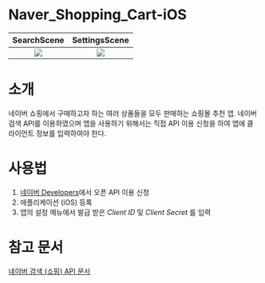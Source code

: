 # Naver_Shopping_Cart-iOS

SearchScene             |  SettingsScene
:-------------------------:|:-------------------------:
![](https://user-images.githubusercontent.com/7419790/151651352-f0de010e-aa07-404f-b1ef-0bb91b7c335d.png) | ![](https://user-images.githubusercontent.com/7419790/151651356-04e8481a-7ea8-4e49-904d-a9895823fd02.png)

# 소개
네이버 쇼핑에서 구매하고자 하는 여러 상품들을 모두 판매하는 쇼핑몰 추천 앱. 네이버 검색 API를 이용하였으며 앱을 사용하기 위해서는 직접 API 이용 신청을 하여 앱에 클라이언트 정보를 입력하여야 한다.

# 사용법
1. [네이버 Developers](https://developers.naver.com/main/)에서 오픈 API 이용 신청
2. 애플리케이션 (iOS) 등록
3. 앱의 설정 메뉴에서 발급 받은 *Client ID* 및 *Client Secret* 를 입력

# 참고 문서
[네이버 검색 (쇼핑) API 문서](https://developers.naver.com/docs/serviceapi/search/shopping/shopping.md#쇼핑)
